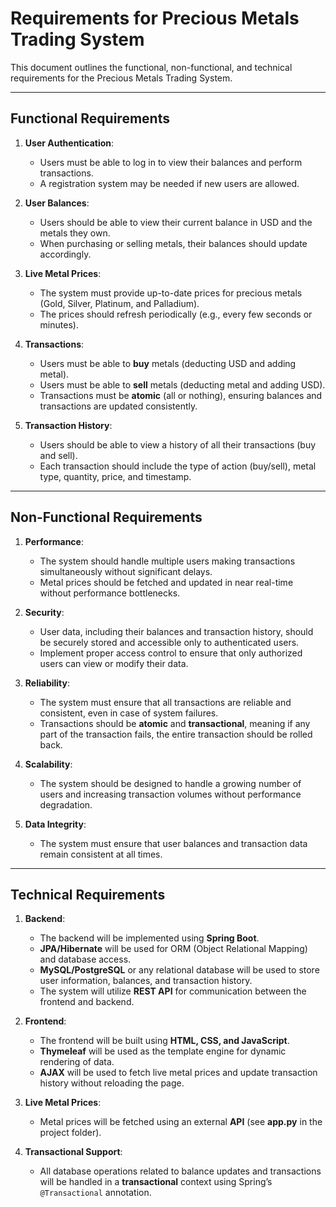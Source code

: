 # Requirements for Precious Metals Trading System

This document outlines the functional, non-functional, and technical requirements for the Precious Metals Trading System.

---

## Functional Requirements

1. **User Authentication**:
    - Users must be able to log in to view their balances and perform transactions.
    - A registration system may be needed if new users are allowed.

2. **User Balances**:
    - Users should be able to view their current balance in USD and the metals they own.
    - When purchasing or selling metals, their balances should update accordingly.

3. **Live Metal Prices**:
    - The system must provide up-to-date prices for precious metals (Gold, Silver, Platinum, and Palladium).
    - The prices should refresh periodically (e.g., every few seconds or minutes).

4. **Transactions**:
    - Users must be able to **buy** metals (deducting USD and adding metal).
    - Users must be able to **sell** metals (deducting metal and adding USD).
    - Transactions must be **atomic** (all or nothing), ensuring balances and transactions are updated consistently.

5. **Transaction History**:
    - Users should be able to view a history of all their transactions (buy and sell).
    - Each transaction should include the type of action (buy/sell), metal type, quantity, price, and timestamp.

---

## Non-Functional Requirements

1. **Performance**:
    - The system should handle multiple users making transactions simultaneously without significant delays.
    - Metal prices should be fetched and updated in near real-time without performance bottlenecks.

2. **Security**:
    - User data, including their balances and transaction history, should be securely stored and accessible only to authenticated users.
    - Implement proper access control to ensure that only authorized users can view or modify their data.

3. **Reliability**:
    - The system must ensure that all transactions are reliable and consistent, even in case of system failures.
    - Transactions should be **atomic** and **transactional**, meaning if any part of the transaction fails, the entire transaction should be rolled back.

4. **Scalability**:
    - The system should be designed to handle a growing number of users and increasing transaction volumes without performance degradation.

5. **Data Integrity**:
    - The system must ensure that user balances and transaction data remain consistent at all times.

---

## Technical Requirements

1. **Backend**:
    - The backend will be implemented using **Spring Boot**.
    - **JPA/Hibernate** will be used for ORM (Object Relational Mapping) and database access.
    - **MySQL/PostgreSQL** or any relational database will be used to store user information, balances, and transaction history.
    - The system will utilize **REST API** for communication between the frontend and backend.

2. **Frontend**:
    - The frontend will be built using **HTML, CSS, and JavaScript**.
    - **Thymeleaf** will be used as the template engine for dynamic rendering of data.
    - **AJAX** will be used to fetch live metal prices and update transaction history without reloading the page.

3. **Live Metal Prices**:
    - Metal prices will be fetched using an external **API** (see **app.py** in the project folder).

4. **Transactional Support**:
    - All database operations related to balance updates and transactions will be handled in a **transactional** context using Spring’s `@Transactional` annotation.